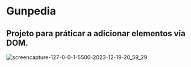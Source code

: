 ﻿# Gunpedia
## Projeto para práticar a adicionar elementos via DOM.
![screencapture-127-0-0-1-5500-2023-12-19-20_59_29](https://github.com/RomeuReif/projeto-Gunpedia/assets/99833059/aef59c83-f4c2-4fb7-b380-95680c0e371f)
